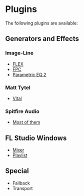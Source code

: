 
# Plugins

The following plugins are available:

## Generators and Effects

### Image-Line
* [FLEX](flex.md)
* [FPC](fpc.md)
* [Parametric EQ 2](peq2.md)

### Matt Tytel
* [Vital](vital.md)

### Spitfire Audio
* [Most of them](spitfire.md)

## FL Studio Windows
* [Mixer](mixer.md)
* [Playlist](playlist.md)

## Special
* Fallback
* Transport
